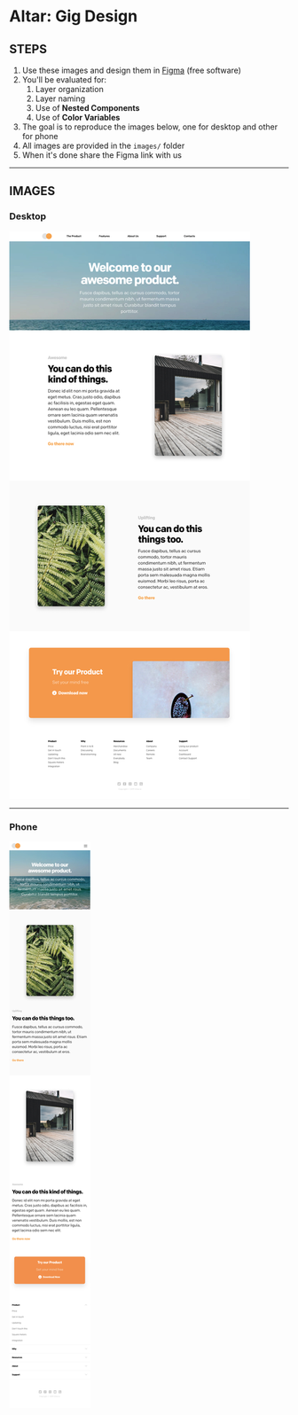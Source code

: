 # Altar: Gig Design

## STEPS

1. Use these images and design them in [Figma](https://www.figma.com) (free software)
2. You'll be evaluated for:
   1. Layer organization
   2. Layer naming
   3. Use of **Nested Components**
   4. Use of **Color Variables**
3. The goal is to reproduce the images below, one for desktop and other for phone
4. All images are provided in the `images/` folder
5. When it's done share the Figma link with us

---

## IMAGES

### Desktop

![desktop](desktop.jpg)

---

### Phone

![phone](phone.jpg)
